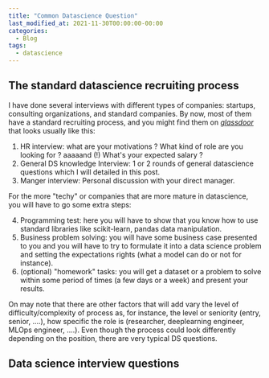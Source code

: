 ```yaml
---
title: "Common Datascience Question"
last_modified_at: 2021-11-30T00:00:00-00:00
categories:
  - Blog
tags:
  - datascience
---
```


## The standard datascience recruiting process

I have done several interviews with different types of companies: startups, consulting organizations, and standard companies. By now, most of them have a standard recruiting process, and you might find them on [*glassdoor*](https://www.glassdoor.es/index.htm) that looks usually like this:

1. HR interview: what are your motivations ? What kind of role are you looking for ? aaaaand (!) What's your expected salary ?
2. General DS knowledge Interview: 1 or 2 rounds of general datascience questions which I will detailed in this post.
3. Manger interview: Personal discussion with your direct manager.

For the more "techy" or companies that are more mature in datascience, you will have to go some extra steps:

4. Programming test: here you will have to show that you know how to use standard libraries like scikit-learn, pandas data manipulation.
5. Business problem solving: you will have some business case presented to you and you will have to try to formulate it into a data science problem and setting the expectations rights (what a model can do or not for instance).
6. (optional) "homework" tasks: you will get a dataset or a problem to solve within some period of times (a few days or a week) and present your results.

On may note that there are other factors that will add vary the level of difficulty/complexity of process as, for instance, the level or seniority (entry, senior, ....), how specific the role is (researcher, deeplearning engineer, MLOps engineer, ....). Even though the process could look differently depending on the position, there are very typical DS questions.

## Data science interview questions

